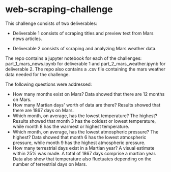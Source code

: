 # web-scraping-challenge

This challenge consists of two deliverables:

- Deliverable 1 consists of scraping titles and preview text from Mars news articles.

- Deliverable 2 consists of scraping and analyzing Mars weather data.

The repo contains a jupyter notebook for each of the challenges: part_1_mars_news.ipynb for deliverable 1 and part_2_mars_weather.ipynb for deliverable 2. The repo also contains a .csv file containing the mars weather data needed for the challenge.

The following questions were addressed:
- How many months exist on Mars? Data showed that there are 12 months on Mars.
- How many Martian days' worth of data are there? Results showed that there are 1867 days on Mars.
- Which month, on average, has the lowest temperature? The highest? Results showed that month 3 has the coldest or lowest temperature, while month 8 has the warmest or highest temperature.
- Which month, on average, has the lowest atmospheric pressure? The highest? Data showed that month 6 has the lowest atmospheric pressure, while month 9 has the highest atmospheric pressure.
- How many terrestrial days exist in a Martian year? A visual estimate within 25% was made. A total of 1867 days comprise a martian year. Data also show that temperature also fluctuates depending on the number of terrestrial days on Mars.

